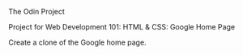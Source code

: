 The Odin Project

Project for Web Development 101: HTML & CSS: Google Home Page

Create a clone of the Google home page.
